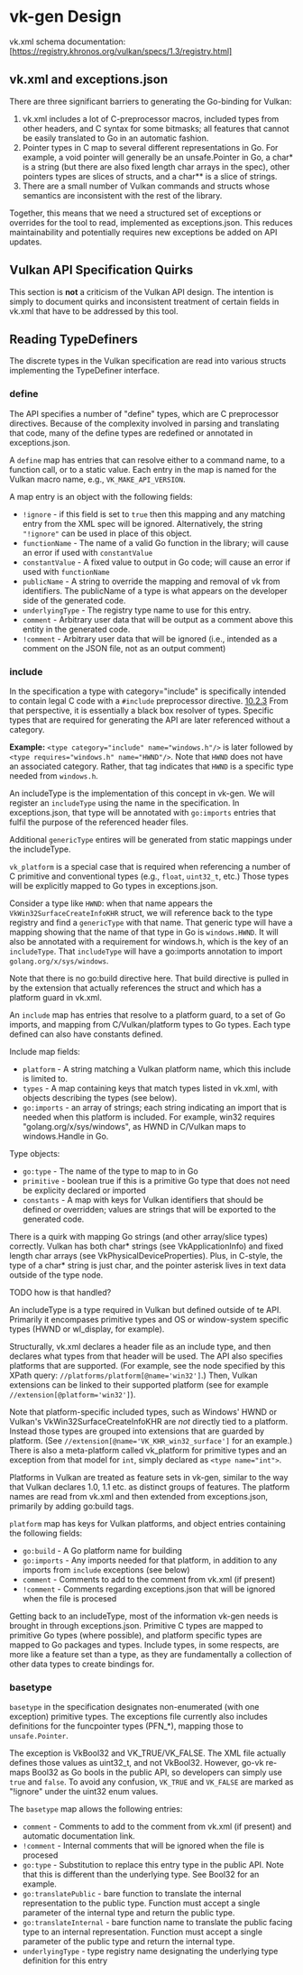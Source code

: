 # vk-gen Design

vk.xml schema documentation: [https://registry.khronos.org/vulkan/specs/1.3/registry.html]

## vk.xml and exceptions.json
There are three significant barriers to generating the Go-binding for Vulkan:

1) vk.xml includes a lot of C-preprocessor macros, included types from other
   headers, and C syntax for some bitmasks; all features that cannot be easily
   translated to Go in an automatic fashion.
1) Pointer types in C map to several different representations in Go. For
   example, a void pointer will generally be an unsafe.Pointer in Go, a char* is
   a string (but there are also fixed length char arrays in the spec), other
   pointers types are slices of structs, and a char** is a slice of strings.
1) There are a small number of Vulkan commands and structs whose semantics are
   inconsistent with the rest of the library.

Together, this means that we need a structured set of exceptions or overrides
for the tool to read, implemented as exceptions.json. This reduces
maintainability and potentially requires new exceptions be added on API updates.

## Vulkan API Specification Quirks

This section is **not** a criticism of the Vulkan API design. The intention is
simply to document quirks and inconsistent treatment of certain fields in vk.xml
that have to be addressed by this tool.



## Reading TypeDefiners

The discrete types in the Vulkan specification are read into various structs
implementing the TypeDefiner interface.

### define

The API specifies a number of "define" types, which are C preprocessor
directives. Because of the complexity involved in parsing and translating that
code, many of the define types are redefined or annotated in exceptions.json.

A `define` map has entries that can resolve either to a command name, to a
function call, or to a static value. Each entry in the map is named for the
Vulkan macro name, e.g., `VK_MAKE_API_VERSION`.

A map entry is an object with the following fields:
* `!ignore` - if this field is set to `true` then this mapping and any matching
  entry from the XML spec will be ignored. Alternatively, the string `"!ignore"`
  can be used in place of this object.
* `functionName` - The name of a valid Go function in the library; will cause an
  error if used with `constantValue`
* `constantValue` - A fixed value to output in Go code; will cause an error if
  used with `functionName`
* `publicName` - A string to override the mapping and removal of vk from
  identifiers. The publicName of a type is what appears on the developer side of
  the generated code.
* `underlyingType` - The registry type name to use for this entry.
* `comment` - Arbitrary user data that will be output as a comment above this
  entity in the generated code.
* `!comment` - Arbitrary user data that will be ignored (i.e., intended as a
  comment on the JSON file, not as an output comment)

### include

In the specification a type with category="include" is specifically intended to
contain legal C code with a `#include` preprocessor directive.
[10.2.3](https://registry.khronos.org/vulkan/specs/1.3/registry.html#_all_other_types)
From that perspective, it is essentially a black box resolver of types.
Specific types that are required for generating the API are later referenced
without a category.

**Example:** `<type category="include" name="windows.h"/>` is later followed by
`<type requires="windows.h" name="HWND"/>`. Note that `HWND` does
not have an associated category. Rather, that tag indicates that `HWND` is a
specific type needed from `windows.h`.

An includeType is the implementation of this concept in vk-gen. We will
register an `includeType` using the name in the specification. In
exceptions.json, that type will be annotated with `go:imports`
entries that fulfil the purpose of the referenced header files.

Additional `genericType` entires will be generated from static mappings under the
includeType. 

`vk_platform` is a special case that is required when referencing a number of C
primitive and conventional types (e.g., `float`, `uint32_t`, etc.) Those types
will be explicitly mapped to Go types in exceptions.json.

Consider a type like `HWND`: when that name appears the
`VkWin32SurfaceCreateInfoKHR` struct, we will reference back to the type
registry and find a `genericType` with that name. That generic type will have a
mapping showing that the name of that type in Go is `windows.HWND`. It will also
be annotated with a requirement for windows.h, which is the key of an
`includeType`. That `includeType` will have a go:imports annotation to import
`golang.org/x/sys/windows`. 

Note that there is no go:build directive here. That
build directive is pulled in by the extension that actually references the
struct and which has a platform guard in vk.xml.


An `include` map has entries that resolve to a platform guard, to a set of Go
imports, and mapping from C/Vulkan/platform types to Go types. Each type defined can also have
constants defined.

Include map fields:

* `platform` - A string matching a Vulkan platform name, which this include is
  limited to.
* `types` - A map containing keys that match types listed in vk.xml, with
  objects describing the types (see below).
* `go:imports` - an array of strings; each string indicating an import that is
  needed when this platform is included. For example, win32 requires
  "golang.org/x/sys/windows", as HWND in C/Vulkan maps to windows.Handle in Go.

Type objects:
* `go:type` - The name of the type to map to in Go
* `primitive` - boolean true if this is a primitive Go type that does not need
  be explicity declared or imported
* `constants` - A map with keys for Vulkan identifiers that should be defined or
  overridden; values are strings that will be exported to the generated code.

There is a quirk with mapping Go strings (and other array/slice types)
correctly. Vulkan has both char* strings (see VkApplicationInfo) and fixed
length char arrays (see VkPhysicalDeviceProperties). Plus, in C-style, the type
of a char* string is just char, and the pointer asterisk lives in text data
outside of the type node.

TODO how is that handled?

An includeType is a type required in Vulkan but defined outside of te API.
Primarily it encompases primitive types and OS or window-system specific types
(HWND or wl_display, for example).

Structurally, vk.xml declares a header file as an include type, and then
declares what types from that header will be used. The API also specifies
platforms that are supported. (For example, see the node specified by this
XPath query: `//platforms/platform[@name='win32']`.) Then, Vulkan extensions can
be linked to their supported platform (see for example
`//extension[@platform='win32']`).

Note that platform-specific included types, such as Windows' HWND or Vulkan's
VkWin32SurfaceCreateInfoKHR are *not* directly tied to a platform. Instead those types
are grouped into extensions that are guarded by platform. (See
`//extension[@name='VK_KHR_win32_surface']` for an example.) There is also a
meta-platform called vk_platform for primitive types and an exception from that
model for `int`, simply declared as `<type name="int">`.

Platforms in Vulkan are treated as feature sets in vk-gen, similar to the way
that Vulkan declares 1.0, 1.1 etc. as distinct groups of features. The platform
names are read from vk.xml and then extended from exceptions.json, primarily by
adding go:build tags.

`platform` map has keys for Vulkan platforms, and object entries containing the
following fields:
* `go:build` - A Go platform name for building
* `go:imports` - Any imports needed for that platform, in addition to any
  imports from `include` exceptions (see below)
* `comment` - Comments to add to the comment from vk.xml (if present)
* `!comment` - Comments regarding exceptions.json that will be ignored when the
  file is procesed

Getting back to an includeType, most of the information vk-gen needs is brought
in through exceptions.json. Primitive C types are mapped to primitive Go types
(where possible), and platform specific types are mapped to Go packages and
types. Include types, in some respects, are more like a feature set than a type,
as they are fundamentally a collection of other data types to create bindings
for.

### basetype

`basetype` in the specification designates non-enumerated (with one exception)
primitive types. The exceptions file currently also includes definitions for the
funcpointer types (PFN_*), mapping those to `unsafe.Pointer`.

The exception is VkBool32 and VK_TRUE/VK_FALSE. The XML file actually defines
those values as uint32_t, and not VkBool32. However, go-vk re-maps Bool32 as Go
bools in the public API, so developers can simply use `true` and `false`. To
avoid any confusion, `VK_TRUE` and `VK_FALSE` are marked as "!ignore" under the
uint32 enum values.

The `basetype` map allows the following entries:
* `comment` - Comments to add to the comment from vk.xml (if present) and
  automatic documentation link.
* `!comment` - Internal comments that will be ignored when the file is procesed
* `go:type` - Substitution to replace this entry type in the public API. Note
  that this is different than the underlying type. See Bool32 for an example.
* `go:translatePublic` - bare function to translate the internal representation
  to the public type. Function must accept a single parameter of the internal
  type and return the public type.
* `go:translateInternal` - bare function name to translate the public facing
  type to an internal representation. Function must accept a single parameter of
  the public type and return the internal type.
* `underlyingType` - type registry name designating the underlying type
  definition for this entry